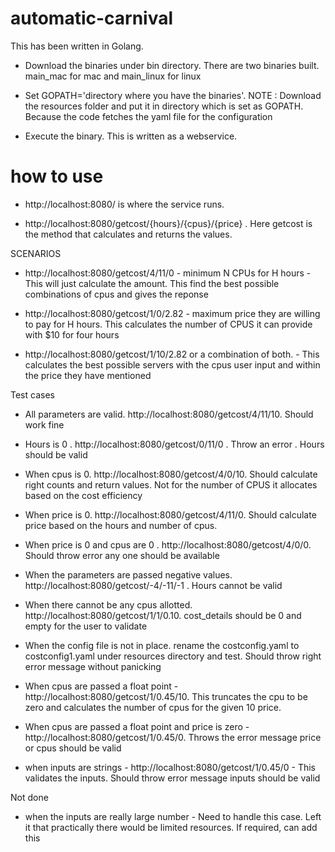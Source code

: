 # automatic-carnival

This has been written in Golang.

* Download the binaries under bin directory. There are two binaries built. main_mac for mac and main_linux for linux

* Set GOPATH='directory where you have the binaries'. NOTE : Download the resources folder and put it in directory which is 
set as GOPATH. Because the code fetches the yaml file for the configuration

* Execute the binary. This is written as a webservice. 

# how to use
* http://localhost:8080/ is where the service runs.

* http://localhost:8080/getcost/{hours}/{cpus}/{price} . Here getcost is the method that calculates and returns the values. 

SCENARIOS

* http://localhost:8080/getcost/4/11/0 - minimum N CPUs for H hours - This will just calculate the amount. This find the best possible 
combinations of cpus and gives the reponse 

* http://localhost:8080/getcost/1/0/2.82  - maximum price they are willing to pay for H hours. This calculates the number of CPUS
it can provide with $10 for four hours

* http://localhost:8080/getcost/1/10/2.82 or a combination of both. - This calculates the best possible servers with the cpus user input
and within the price they have mentioned


Test cases
* All parameters are valid.  http://localhost:8080/getcost/4/11/10. Should work fine
* Hours is 0 .  http://localhost:8080/getcost/0/11/0 . Throw an error . Hours should be valid
* When cpus is 0.  http://localhost:8080/getcost/4/0/10. Should calculate right counts and return values. Not for the number of CPUS
it allocates based on the cost efficiency
* When price is 0.  http://localhost:8080/getcost/4/11/0. Should calculate price based on the hours and number of cpus. 
* When price is 0 and cpus are 0 .  http://localhost:8080/getcost/4/0/0. Should throw error any one should be available 
* When the parameters are passed negative values.  http://localhost:8080/getcost/-4/-11/-1 . Hours cannot be valid

* When there cannot be any cpus allotted. http://localhost:8080/getcost/1/1/0.10. cost_details should be 0 and empty for the user to validate
* When the config file is not in place. rename the costconfig.yaml to costconfig1.yaml under resources directory and test. Should throw right 
error message without panicking
* When cpus are passed a float point -  http://localhost:8080/getcost/1/0.45/10. This truncates the cpu to be zero and calculates the number of cpus for the given 10 price.
* When cpus are passed a float point and price is zero -  http://localhost:8080/getcost/1/0.45/0. Throws the error message price or cpus should be valid
* when inputs are strings - http://localhost:8080/getcost/1/0.45/0 - This validates the inputs. Should throw error message inputs should be valid

Not done 
* when the inputs are really large number - Need to handle this case. Left it that practically there would be limited resources. If required, can add this





